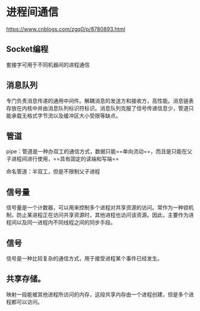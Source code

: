 # 进程间通信

https://www.cnblogs.com/zgq0/p/8780893.html

## Socket编程

套接字可用于不同机器间的进程通信

## 消息队列

专门负责消息传递的通用中间件。解耦消息的发送方和接收方，高性能。消息链表存放在内核中并由消息队列标识符标识。消息队列克服了信号传递信息少，管道只能承载无格式字节流以及缓冲区大小受限等缺点。

## 管道

pipe：管道是一种办双工的通信方式，数据只能==单向流动==，而且是只能在父子进程间进行使用，==具有固定的读端和写端==

命名管道：半双工，但是不限制父子进程

## 信号量

信号量是一个计数器，可以用来控制多个进程对共享资源的访问。常作为一种锁机制，防止某进程正在访问共享资源时，其他进程也访问该资源。因此，主要作为进程间以及同一进程内不同线程之间的同步手段。

## 信号

信号是一种比较复杂的通信方式，用于接受进程某个事件已经发生。

## 共享存储。

映射一段能被其他进程所访问的内存，这段共享内存由一个进程创建，但是多个进程都可以访问。

